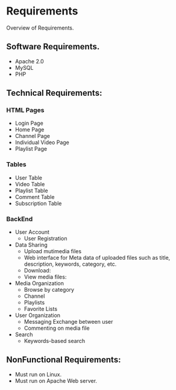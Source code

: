 # Requirements
Overview of Requirements.



## Software Requirements.
- Apache 2.0
- MySQL
- PHP


## Technical Requirements:



### HTML Pages
- Login Page
- Home Page
- Channel Page
- Individual Video Page
- Playlist Page

### Tables
- User Table
- Video Table
- Playlist Table
- Comment Table
- Subscription Table

### BackEnd
- User Account
  - User Registration
- Data Sharing
  - Upload mutimedia files
  - Web interface for Meta data of uploaded files such as title, description, keywords, category, etc.
  - Download: 
  - View media files: 
- Media Organization 
  - Browse by category
  - Channel 
  - Playlists
  - Favorite Lists
- User Organization
  - Messaging Exchange between user
  - Commenting on media file
- Search
  - Keywords-based search

## NonFunctional Requirements:
- Must run on Linux. 
- Must run on Apache Web server.




